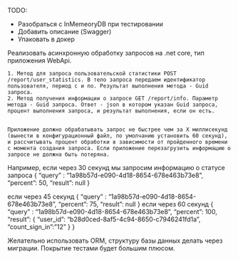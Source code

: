 TODO: 
  - Разобраться с InMemeoryDB при тестировании
  - Добавить описание (Swagger)
  - Упаковать в докер



Реализовать асинхронную обработку запросов на .net core, тип приложения WebApi. 

    1. Метод для запроса пользовательской статистики POST /report/user_statistics. В тело запроса передаем идентификатор пользователя, период с и по. Результат выполнения метода - Guid запроса.
    2. Метод получения информации о запросе GET /report/info. Параметр метода - Guid запроса. Ответ - json в котором указан Guid запроса, процент выполнения запроса, и результат выполнения, если он есть.


 	Приложение должно обрабатывать запрос не быстрее чем за X миллисекунд (вынести в конфигурационный файл, по умолчанию установить 60 секунд), и рассчитывать процент обработки в зависимости от пройденного времени с момента создания запроса. Если приложение перезагрузить информацию о запросе не должна быть потеряна.

 Например, если через 30 секунд мы запросим информацию о статусе запроса 
{ 
	“query” : “1a98b57d-e090-4d18-8654-678e463b73e8”,
	“percent”: 50, 
	“result”: null
 } 

если через 45 секунд 
{ 
	“query” : “1a98b57d-e090-4d18-8654-678e463b73e8”,
	“percent”: 75, 
	“result”: null 
} 
если через 60 секунд 
{ 
	“query” : “1a98b57d-e090-4d18-8654-678e463b73e8”,
	“percent”: 100, 
	“result”: 
		{ 
			“user_id”: “b28d0ced-8af5-4c94-8650-c7946241fd1a”, 			 			“count_sign_in”:”12” 
		}
} 

Желательно использовать ORM, структуру базы данных делать через миграции. 
Покрытие тестами будет большим плюсом. 
